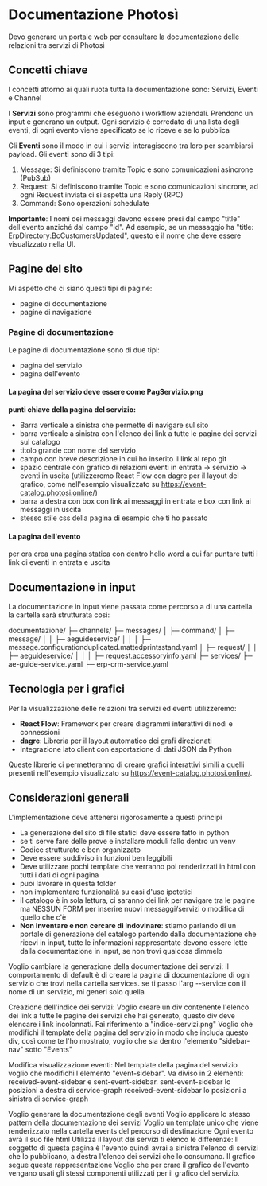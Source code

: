 # Documentazione Photosì
Devo generare un portale web per consultare la documentazione delle relazioni tra servizi di Photosì

## Concetti chiave

I concetti attorno ai quali ruota tutta la documentazione sono: Servizi, Eventi e Channel

I **Servizi** sono programmi che eseguono i workflow aziendali. Prendono un input e generano un output. Ogni servizio è corredato di una lista degli eventi, di ogni evento viene specificato se lo riceve e se lo pubblica


Gli **Eventi** sono il modo in cui i servizi interagiscono tra loro per scambiarsi payload.
Gli eventi sono di 3 tipi:
1) Message: Si definiscono tramite Topic e sono comunicazioni asincrone (PubSub)
2) Request: Si definiscono tramite Topic e sono comunicazioni sincrone, ad ogni Request inviata ci si aspetta una Reply (RPC)
3) Command: Sono operazioni schedulate

**Importante**: I nomi dei messaggi devono essere presi dal campo "title" dell'evento anziché dal campo "id". Ad esempio, se un messaggio ha "title: ErpDirectory:BcCustomersUpdated", questo è il nome che deve essere visualizzato nella UI.

## Pagine del sito
Mi aspetto che ci siano questi tipi di pagine:
- pagine di documentazione
- pagine di navigazione

### Pagine di documentazione
Le pagine di documentazione sono di due tipi:
- pagina del servizio
- pagina dell'evento

#### La pagina del **servizio** deve essere come PagServizio.png
**punti chiave della pagina del servizio:**
- Barra verticale a sinistra che permette di navigare sul sito
- barra verticale a sinistra con l'elenco dei link a tutte le pagine dei servizi sul catalogo
- titolo grande con nome del servizio
- campo con breve descrizione in cui ho inserito il link al repo git
- spazio centrale con grafico di relazioni eventi in entrata -> servizio -> eventi in uscita (utilizzeremo React Flow con dagre per il layout del grafico, come nell'esempio visualizzato su https://event-catalog.photosi.online/)
- barra a destra con box con link ai messaggi in entrata e box con link ai messaggi in uscita
- stesso stile css della pagina di esempio che ti ho passato

#### La pagina dell'evento

per ora crea una pagina statica con dentro hello word a cui far puntare tutti i link di eventi in entrata e uscita

## Documentazione in input
La documentazione in input viene passata come percorso a di una cartella la cartella sarà strutturata così:

documentazione/
├─ channels/
├─ messages/
│  ├─ command/
│  ├─ message/
│  │  ├─ aeguideservice/
│  │  │  ├─ message.configurationduplicated.mattedprintsstand.yaml
│  ├─ request/
│  │  ├─ aeguideservice/
│  │  │  ├─ request.accessoryinfo.yaml
├─ services/
   ├─ ae-guide-service.yaml
   ├─ erp-crm-service.yaml

## Tecnologia per i grafici
Per la visualizzazione delle relazioni tra servizi ed eventi utilizzeremo:
- **React Flow**: Framework per creare diagrammi interattivi di nodi e connessioni
- **dagre**: Libreria per il layout automatico dei grafi direzionati
- Integrazione lato client con esportazione di dati JSON da Python

Queste librerie ci permetteranno di creare grafici interattivi simili a quelli presenti nell'esempio visualizzato su https://event-catalog.photosi.online/.

## Considerazioni generali
L'implementazione deve attenersi rigorosamente a questi principi

- La generazione del sito di file statici deve essere fatto in python
- se ti serve fare delle prove e installare moduli fallo dentro un venv
- Codice strutturato e ben organizzato
- Deve essere suddiviso in funzioni ben leggibili
- Deve utilizzare pochi template che verranno poi renderizzati in html con tutti i dati di ogni pagina
- puoi lavorare in questa folder
- non implementare funzionalità su casi d'uso ipotetici
- il catalogo è in sola lettura, ci saranno dei link per navigare tra le pagine ma NESSUN FORM per inserire nuovi messaggi/servizi o modifica di quello che c'è
- **Non inventare e non cercare di indovinare**: stiamo parlando di un portale di generazione del catalogo partendo dalla documentazione che ricevi in input, tutte le informazioni rappresentate devono essere lette dalla documentazione in input, se non trovi qualcosa dimmelo

Voglio cambiare la generazione della documentazione dei servizi:
il comportamento di default è di creare la pagina di documentazione di ogni servizio che trovi nella cartella services.
se ti passo l'arg --service con il nome di un servizio, mi generi solo quella

Creazione dell'indice dei servizi:
Voglio creare un div contenente l'elenco dei link a tutte le pagine dei servizi che hai generato, questo div deve elencare i link incolonnati. Fai riferimento a "indice-servizi.png"
Voglio che modifichi il template della pagina del servizio in modo che includa questo div, così come te l'ho mostrato, voglio che sia dentro l'elemento "sidebar-nav" sotto "Events"

Modifica visualizzazione eventi:
Nel template della pagina del servizio voglio che modifichi l'elemento "event-sidebar".
Va diviso in 2 elementi: received-event-sidebar e sent-event-sidebar.
sent-event-sidebar lo posizioni a destra di service-graph
received-event-sidebar lo posizioni a sinistra di service-graph

Voglio generare la documentazione degli eventi
Voglio applicare lo stesso pattern della documentazione dei servizi
Voglio un template unico che viene renderizzato nella cartella events del percorso di destinazione
Ogni evento avrà il suo file html
Utilizza il layout dei servizi ti elenco le differenze:
Il soggetto di questa pagina è l'evento quindi avrai a sinistra l'elenco di servizi che lo pubblicano, a destra l'elenco dei servizi che lo consumano.
Il grafico segue questa rappresentazione
Voglio che per crare il grafico dell'evento vengano usati gli stessi componenti utilizzati per il grafico del servizio.